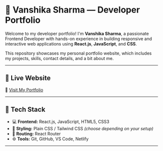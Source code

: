 # 🚀 Vanshika Sharma — Developer Portfolio

Welcome to my developer portfolio! I'm **Vanshika Sharma**, a passionate Frontend Developer with hands-on experience in building responsive and interactive web applications using **React.js**, **JavaScript**, and **CSS**.

This repository showcases my personal portfolio website, which includes my projects, skills, contact details, and a bit about me.

---

## 📌 Live Website

🔗 [Visit My Portfolio](https://vanshika-sharma-portfolio.netlify.app/)

---

## 🧰 Tech Stack

- 💻 **Frontend:** React.js, JavaScript, HTML5, CSS3
- 🎨 **Styling:** Plain CSS / Tailwind CSS *(choose depending on your setup)*
- 📁 **Routing:** React Router
- ⚙️ **Tools:** Git, GitHub, VS Code, Netlify

---
